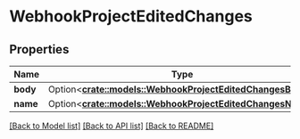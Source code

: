 # WebhookProjectEditedChanges

## Properties

Name | Type | Description | Notes
------------ | ------------- | ------------- | -------------
**body** | Option<[**crate::models::WebhookProjectEditedChangesBody**](webhook_project_edited_changes_body.md)> |  | [optional]
**name** | Option<[**crate::models::WebhookProjectEditedChangesName**](webhook_project_edited_changes_name.md)> |  | [optional]

[[Back to Model list]](../README.md#documentation-for-models) [[Back to API list]](../README.md#documentation-for-api-endpoints) [[Back to README]](../README.md)


